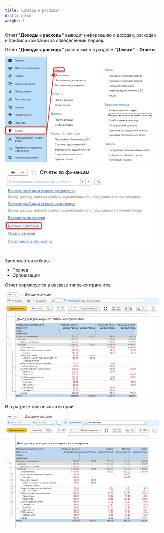 ```yaml
---
title: "Доходы и расходы"
draft: false
weight: 1
---
```


Отчет **"Доходы и расходы"** выводит информацию о доходах, расходах и прибыли компании за определенный период.

Отчет **"Доходы и расходы"**  расположен в разделе **"Деньги"** - **Отчеты**

[![1][1]][1]

[![2][2]][2]

Заполняются отборы:

- Период
- Организация

Отчет формируется в разрезе типов контрагентов

[![3][3]][3]

И в разрезе товарных категорий

[![4][4]][4]

[1]: 1.png
[2]: 2.png
[3]: 3.png
[4]: 4.png
